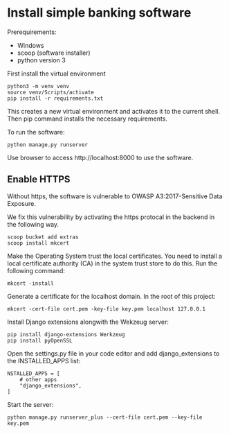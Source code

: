 # Install simple banking software

Prerequirements:
- Windows
- scoop (software installer)
- python version 3

First install the virtual environment

```
python3 -m venv venv
source venv/Scripts/activate
pip install -r requirements.txt
```

This creates a new virtual environment and activates it to the current shell.
Then pip command installs the necessary requirements.

To run the software:

```
python manage.py runserver
```

Use browser to access http://localhost:8000 to use the software.

## Enable HTTPS

Without https, the software is vulnerable to OWASP A3:2017-Sensitive Data Exposure.

We fix this vulnerability by activating the https protocal in the backend in the following way.

```
scoop bucket add extras
scoop install mkcert
```

Make the Operating System trust the local certificates. You need to install a local certificate authority (CA) in the system trust store to do this. Run the following command:

```
mkcert -install
```

Generate a certificate for the localhost domain. In the root of this project:

```
mkcert -cert-file cert.pem -key-file key.pem localhost 127.0.0.1
```

Install Django extensions alongwith the Wekzeug server:

```
pip install django-extensions Werkzeug
pip install pyOpenSSL
```

Open the settings.py file in your code editor and add django_extensions to the INSTALLED_APPS list:

```
NSTALLED_APPS = [
    # other apps
    "django_extensions",
]
```

Start the server:

```
python manage.py runserver_plus --cert-file cert.pem --key-file key.pem
```

